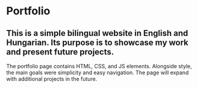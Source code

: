<h1>Portfolio</h1>

<h2>This is a simple bilingual website in English and Hungarian. Its purpose is to showcase my work and present future projects.</h2>

<p>The portfolio page contains HTML, CSS, and JS elements. Alongside style, the main goals were simplicity and easy navigation. The page will expand with additional projects in the future.</p>
